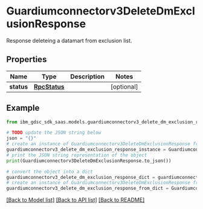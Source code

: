 # Guardiumconnectorv3DeleteDmExclusionResponse

Response deleteing a datamart from exclusion list.

## Properties

Name | Type | Description | Notes
------------ | ------------- | ------------- | -------------
**status** | [**RpcStatus**](RpcStatus.md) |  | [optional] 

## Example

```python
from ibm_gdsc_sdk_saas.models.guardiumconnectorv3_delete_dm_exclusion_response import Guardiumconnectorv3DeleteDmExclusionResponse

# TODO update the JSON string below
json = "{}"
# create an instance of Guardiumconnectorv3DeleteDmExclusionResponse from a JSON string
guardiumconnectorv3_delete_dm_exclusion_response_instance = Guardiumconnectorv3DeleteDmExclusionResponse.from_json(json)
# print the JSON string representation of the object
print(Guardiumconnectorv3DeleteDmExclusionResponse.to_json())

# convert the object into a dict
guardiumconnectorv3_delete_dm_exclusion_response_dict = guardiumconnectorv3_delete_dm_exclusion_response_instance.to_dict()
# create an instance of Guardiumconnectorv3DeleteDmExclusionResponse from a dict
guardiumconnectorv3_delete_dm_exclusion_response_from_dict = Guardiumconnectorv3DeleteDmExclusionResponse.from_dict(guardiumconnectorv3_delete_dm_exclusion_response_dict)
```
[[Back to Model list]](../README.md#documentation-for-models) [[Back to API list]](../README.md#documentation-for-api-endpoints) [[Back to README]](../README.md)


